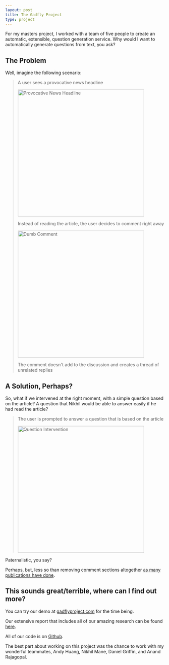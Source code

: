 ```yaml
---
layout: post
title: The Gadfly Project
type: project
---
```


For my masters project, I worked with a team of five people to create an automatic, extensible, question generation service. Why would I want to automatically generate questions from text, you ask? 

## The Problem

Well, imagine the following scenario:

> A user sees a provocative news headline
>
> <img alt="Provocative News Headline" class="materialboxed" src="{{ site.baseurl }}/assets/images/the-gadfly-project-headline.png" width="400"/>
>
> Instead of reading the article, the user decides to comment right away
>
> <img alt="Dumb Comment" class="materialboxed" src="{{ site.baseurl }}/assets/images/the-gadfly-project-comment.png" width="400"/>
>
> The comment doesn't add to the discussion and creates a thread of unrelated replies

## A Solution, Perhaps?

So, what if we intervened at the right moment, with a simple question based on the article? A question that Nikhil would be able to answer easily if he had read the article?

> The user is prompted to answer a question that is based on the article
>
> <img alt="Question Intervention" class="materialboxed" src="{{ site.baseurl }}/assets/images/the-gadfly-project-question.png" width="400"/>

Paternalistic, you say?

Perhaps, but, less so than removing comment sections altogether [as many publications have done](http://www.npr.org/sections/ombudsman/2016/08/17/489516952/npr-website-to-get-rid-of-comments).

## This sounds great/terrible, where can I find out more?

You can try our demo at [gadflyproject.com](http://gadflyproject.com) for the time being.

Our extensive report that includes all of our amazing research can be found [here](http://www.ischool.berkeley.edu/projects/2016/gadfly_project).

All of our code is on [Github](https://github.com/TheGadflyProject).

The best part about working on this project was the chance to work with my wonderful teammates, Andy Huang, Nikhil Mane, Daniel Griffin, and Anand Rajagopal.